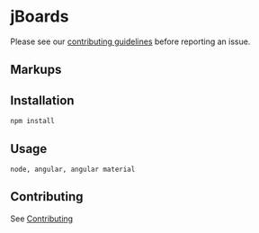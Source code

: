 jBoards
=============


Please see our [contributing guidelines](CONTRIBUTING.md) before reporting an issue.

Markups
-------

Installation
-----------

```
npm install
```

Usage
-----

```
node, angular, angular material
```


Contributing
------------

See [Contributing](CONTRIBUTING.md)
